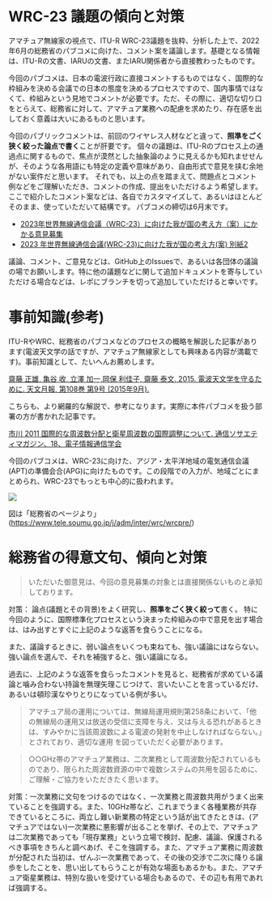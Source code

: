 # WRC-23 議題の傾向と対策

アマチュア無線家の視点で、ITU-R WRC-23議題を抜粋、分析した上で、2022年6月の総務省のパブコメに向けた、コメント案を議論します。基礎となる情報は、ITU-Rの文書、IARUの文書、またIARU関係者から直接教わったものです。

今回のパブコメは、日本の電波行政に直接コメントするものではなく、国際的な枠組みを決める会議での日本の態度を決めるプロセスですので、国内事情ではなくて、枠組みという見地でコメントが必要です。ただ、その際に、適切な切り口をとらえて、総務省に対して、アマチュア業務への配慮を求めたり、存在感を出しておく意義は大いにあるものと思います。

今回のパブリックコメントは、前回のワイヤレス人材などと違って、**照準をごく狭く絞った論点で書く**ことが肝要です。
個々の議題は、ITU-Rのプロセス上の通過点に関するもので、焦点が漠然とした抽象論のように見えるかも知れませせんが、そのような各用語にも特定の定義や意味があり、自由形式で意見を挟む余地がない案件だと思います。
それでも、以上の点を踏まえて、問題点とコメント例などをご理解いただき、コメントの作成、提出をいただけるよう希望します。
ここで紹介したコメント案などは、各自でカスタマイズして、あるいはほとんどそのまま、使っていただいて結構です。
パブコメの締切は6月末です。

* [2023年世界無線通信会議（WRC-23）に向けた我が国の考え方（案）にかかる意見募集](https://www.soumu.go.jp/menu_news/s-news/01kiban10_02000039.html)
* [2023 年世界無線通信会議(WRC-23)に向けた我が国の考え方(案) 別紙2](https://www.soumu.go.jp/main_content/000816403.pdf)

議論、コメント、ご意見などは、GitHub上のIssuesで、あるいは各団体の議論の場でお願いします。特に他の議題などに関して追加ドキュメントを寄与していただける場合などは、レポにブランチを切って追加していただけると幸いです。

# 事前知識(参考)
ITU-RやWRC、総務省のパブコメなどのプロセスの概略を解説した記事があります(電波天文学の話ですが、アマチュア無線家としても興味ある内容が満載です)。事前知識として、たいへんお薦めします。

[齋藤 正雄, 亀谷 收, 立澤 加一,岡保 利佳子, 齋藤 泰文. 2015. 電波天文学を守るために. 天文月報, 第108巻 第9号 (2015年9月).](https://www.asj.or.jp/geppou/archive_open/2015_108_09/108_599.pdf)

こちらも、より網羅的な解説で、参考になります。実際に本件パブコメを扱う部署の方が書かれた記事です。

[市川 2011 国際的な周波数分配と衛星周波数の国際調整について. 通信ソサエティマガジン、18、電子情報通信学会](https://www.jstage.jst.go.jp/article/bplus/5/2/5_2_137/_pdf/-char/ja)

今回のパブコメは、WRC-23に向けた、アジア・太平洋地域の電気通信会議(APT)の準備会合(APG)に向けたものです。この段階での入力が、地域ごとにまとめられ、WRC-23でもっとも中心的に扱われます。

![](https://www.tele.soumu.go.jp/j/adm/inter/wrc/wrcpre/__icsFiles/artimage/2016/05/09/c_wrcpre/001_1.png)

図は「総務省のページより」(https://www.tele.soumu.go.jp/j/adm/inter/wrc/wrcpre/)

# 総務省の得意文句、傾向と対策

> いただいた御意見は、今回の意見募集の対象とは直接関係ないものと承知しております。

対策： 論点(議題とその背景)をよく研究し、**照準をごく狭く絞って**書く。
特に今回のように、国際標準化プロセスという決まった枠組みの中で意見を出す場合は、はみ出すとすぐに上記のような返答を食らうことになる。

また、議論するときに、弱い論点をいくつも束ねても、強い議論にはならない。強い論点を選んで、それを補強すると、強い議論になる。

過去に、上記のような返答を食らったコメントを見ると、総務省が求めている議論と噛み合わない持論を無理矢理こじつけて、言いたいことを言っているだけ、あるいは頓珍漢なやりとりになっている例が多い。

> アマチュア局の運用については、無線局運用規則第258条において、「他の無線局の運用又は放送の受信に支障を与え、又は与える恐れがあるときは、すみやかに当該周波数による電波の発射を中止しなければならない。」とされており、適切な運用 を図っていただく必要があります。

> ○○GHz帯のアマチュア業務は、二次業務として周波数分配されているものであり、限られた周波数資源の中で複数システムの共用を図るために、ご理解・ご協力をいただきたく思います。

対策：一次業務に文句をつけるのではなく、一次業務と周波数共用がうまく出来ていることを強調する。また、10GHz帯など、これまでうまく各種業務が共存できているところに、両立し難い新業務の特定という話が出てきたときは、(アマチュアではない)一次業務に悪影響が出ることを挙げ、その上で、アマチュアは二次業務であっても「現存業務」という立場で検討、配慮、議論、保護されるべき事項をきちんと調べあげ、そこを強調する。また、アマチュア業務に周波数が分配された当初は、ぜんぶ一次業務であって、その後の交渉で二次に降りる譲歩をしたことを、思い出してもらうことが有効な場面もあるかも。また、アマチュア衛星業務は、特別な扱いを受けている場合もあるので、その辺も有用であれば強調する。

